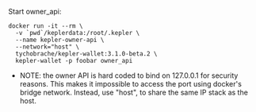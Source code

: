 Start owner_api:

```
docker run -it --rm \
  -v `pwd`/keplerdata:/root/.kepler \
  --name kepler-owner-api \
  --network="host" \
  tychobrache/kepler-wallet:3.1.0-beta.2 \
  kepler-wallet -p foobar owner_api
```

- NOTE: the owner API is hard coded to bind on 127.0.0.1 for security reasons. This makes it impossible to access the port using docker's bridge network. Instead, use "host", to share the same IP stack as the host.
